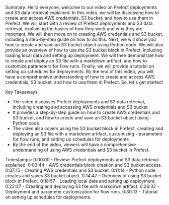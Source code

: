 Summary:
Hello everyone, welcome to our video on Prefect deployments and S3 data retrieval explained. In this video, we will be discussing how to create and access AWS credentials, S3 bucket, and how to use them in Prefect. We will start with a review of Prefect deployments and S3 data retrieval, explaining the basics of how they work and why they are important. We will then move on to creating AWS credentials and S3 bucket, including a step-by-step guide on how to do this. Next, we will show you how to create and save an S3 bucket object using Python code. We will also provide an overview of how to use the S3 bucket block in Prefect, including loading local data and setting up deployment. We will then demonstrate how to create and deploy an S3 file with a markdown artifact, and how to customize parameters for flow runs. Finally, we will provide a tutorial on setting up schedules for deployments. By the end of this video, you will have a comprehensive understanding of how to create and access AWS credentials, S3 bucket, and how to use them in Prefect. So, let's get started!

Key Takeaways:

- The video discusses Prefect deployments and S3 data retrieval, including creating and accessing AWS credentials and S3 bucket
- It provides a step-by-step guide on how to create AWS credentials and S3 bucket, and how to create and save an S3 bucket object using - Python code
- The video also covers using the S3 bucket block in Prefect, creating and deploying an S3 file with a markdown artifact, customizing - parameters for flow runs, and setting up schedules for deployments
- By the end of the video, viewers will have a comprehensive understanding of using AWS credentials and S3 bucket in Prefect.

Timestamps:
0:00:00 - Review: Prefect deployments and S3 data retrieval explained.
0:03:44 - AWS credentials block creation and S3 bucket access.
0:07:15 - Creating AWS credentials and S3 bucket.
0:11:14 - Python code creates and saves S3 bucket object.
0:14:47 - Overview of using S3 bucket block in Prefect.
0:18:57 - Loading local data and setting up deployment.
0:22:27 - Creating and deploying S3 file with markdown artifact.
0:26:32 - Deployment and parameter customization for flow runs.
0:30:13 - Tutorial on setting up schedules for deployments.